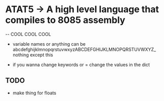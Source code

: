 # ATAT5 -> A high level language that compiles to 8085 assembly
-- COOL COOL COOL


- variable names or anything can be abcdefghijklmnopqrstuvwxyzABCDEFGHIJKLMNOPQRSTUVWXYZ_ nothing except this

- if you wanna change keywords or = change the values in the dict


## TODO
-   make thing for floats